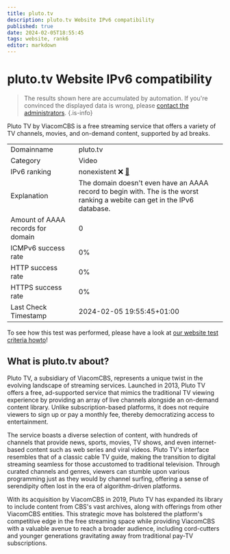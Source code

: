 ```yaml
---
title: pluto.tv
description: pluto.tv Website IPv6 compatibility
published: true
date: 2024-02-05T18:55:45
tags: website, rank6
editor: markdown
---
```


# pluto.tv Website IPv6 compatibility

> The results shown here are accumulated by automation. If you're convinced the displayed data is wrong, please [contact the administrators](/howto/chat). 
{.is-info}

Pluto TV by ViacomCBS is a free streaming service that offers a variety of TV channels, movies, and on-demand content, supported by ad breaks.


|   |   |
| - | - |
| Domainname | pluto.tv
| Category | Video |
| IPv6 ranking | nonexistent :x: [🔗](/howto/ranking) |
| Explanation | The domain doesn't even have an AAAA record to begin with. The is the worst ranking a webite can get in the IPv6 database. |
| Amount of AAAA records for domain | 0 |
| ICMPv6 success rate | 0%|
| HTTP success rate | 0% |
| HTTPS success rate | 0% |
| Last Check Timestamp | 2024-02-05 19:55:45+01:00 |

To see how this test was performed, please have a look at [our website test criteria howto](/howto/testcriteria/website)!


## What is pluto.tv about?
Pluto TV, a subsidiary of ViacomCBS, represents a unique twist in the evolving landscape of streaming services. Launched in 2013, Pluto TV offers a free, ad-supported service that mimics the traditional TV viewing experience by providing an array of live channels alongside an on-demand content library. Unlike subscription-based platforms, it does not require viewers to sign up or pay a monthly fee, thereby democratizing access to entertainment.

The service boasts a diverse selection of content, with hundreds of channels that provide news, sports, movies, TV shows, and even internet-based content such as web series and viral videos. Pluto TV's interface resembles that of a classic cable TV guide, making the transition to digital streaming seamless for those accustomed to traditional television. Through curated channels and genres, viewers can stumble upon various programming just as they would by channel surfing, offering a sense of serendipity often lost in the era of algorithm-driven platforms.

With its acquisition by ViacomCBS in 2019, Pluto TV has expanded its library to include content from CBS's vast archives, along with offerings from other ViacomCBS entities. This strategic move has bolstered the platform's competitive edge in the free streaming space while providing ViacomCBS with a valuable avenue to reach a broader audience, including cord-cutters and younger generations gravitating away from traditional pay-TV subscriptions.


